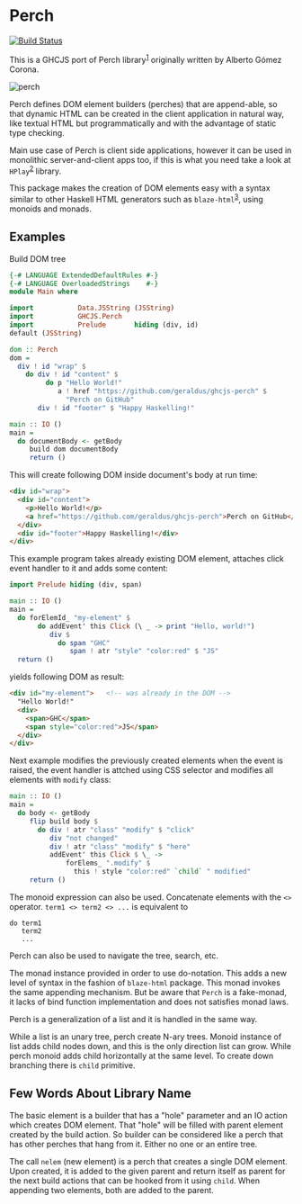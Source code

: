 # Perch #

[![Build Status](https://travis-ci.org/geraldus/ghcjs-perch.svg?branch=master)](https://travis-ci.org/geraldus/ghcjs-perch)

This is a GHCJS port of Perch library<sup>[1][haste-perch]</sup> originally
written by Alberto Gómez Corona.

![perch](http://i65.tinypic.com/zlu7g1.jpg)

Perch defines DOM element builders (perches) that are append-able, so that
dynamic HTML can be created in the client application in natural way, like
textual HTML but programmatically and with the advantage of static type
checking.

Main use case of Perch is client side applications, however it can be used in
monolithic server-and-client apps too, if this is what you need take a look at
`HPlay`<sup>[2][hplay]</sup> library.

This package makes the creation of DOM elements easy with a syntax similar to
other Haskell HTML generators such as `blaze-html`<sup>[3][blaze]</sup>, using
monoids and monads.

## Examples ##

Build DOM tree

```hs
{-# LANGUAGE ExtendedDefaultRules #-}
{-# LANGUAGE OverloadedStrings    #-}
module Main where

import           Data.JSString (JSString)
import           GHCJS.Perch
import           Prelude       hiding (div, id)
default (JSString)

dom :: Perch
dom =
  div ! id "wrap" $
    do div ! id "content" $
         do p "Hello World!"
            a ! href "https://github.com/geraldus/ghcjs-perch" $
              "Perch on GitHub"
       div ! id "footer" $ "Happy Haskelling!"

main :: IO ()
main =
  do documentBody <- getBody
     build dom documentBody
     return ()
```

This will create following DOM inside document's body at run time:
```html
<div id="wrap">
  <div id="content">
    <p>Hello World!</p>
    <a href="https://github.com/geraldus/ghcjs-perch">Perch on GitHub</a>
  </div>
  <div id="footer">Happy Haskelling!</div>
</div>
```


This example program takes already existing DOM element, attaches click event
handler to it and adds some content:

```haskell
import Prelude hiding (div, span)

main :: IO ()
main =
  do forElemId_ "my-element" $
       do addEvent' this Click (\ _ -> print "Hello, world!")
          div $
            do span "GHC"
               span ! atr "style" "color:red" $ "JS"
  return ()
```

yields following DOM as result:

```html
<div id="my-element">   <!-- was already in the DOM -->
  "Hello World!"
  <div>
    <span>GHC</span>
    <span style="color:red">JS</span>
  </div>
</div>
```


Next example modifies the previously created elements when the event is raised,
the event handler is attched using CSS selector and modifies all elements with
`modify` class:

```haskell
main :: IO ()
main =
  do body <- getBody
     flip build body $
       do div ! atr "class" "modify" $ "click"
          div "not changed"
          div ! atr "class" "modify" $ "here"
          addEvent' this Click $ \_ ->
              forElems_ ".modify" $
                this ! style "color:red" `child` " modified"
     return ()
```


The monoid expression can also be used.  Concatenate elements with the `<>`
operator.  `term1 <> term2 <> ...` is equivalent to

```
do term1
   term2
   ...
```

Perch can also be used to navigate the tree, search, etc.

The monad instance provided in order to use do-notation.  This adds a new level
of syntax in the fashion of `blaze-html` package.  This monad invokes the same
appending mechanism.  But be aware that `Perch` is a fake-monad, it lacks of
bind function implementation and does not satisfies monad laws.

Perch is a generalization of a list and it is handled in the same way.

While a list is an unary tree, perch create N-ary trees.  Monoid instance of
list adds child nodes down, and this is the only direction list can grow.  While
perch monoid adds child horizontally at the same level.  To create down
branching there is `child` primitive.


## Few Words About Library Name ##

The basic element is a builder that has a "hole" parameter and an IO action
which creates DOM element.  That "hole" will be filled with parent element
created by the build action.  So builder can be considered like a perch that has
other perches that hang from it.  Either no one or an entire tree.

The call `nelem` (new element) is a perch that creates a single DOM element.
Upon created, it is added to the given parent and return itself as parent for
the next build actions that can be hooked from it using `child`.  When appending
two elements, both are added to the parent.

[haste-perch]:https://github.com/agocorona/haste-perch
[hplay]:https://github.com/agocorona/ghcjs-hplay
[blaze]:http://hackage.haskell.org/package/blaze-html
